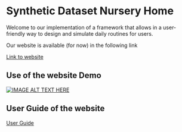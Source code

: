 # Synthetic Dataset Nursery Home

Welcome to our implementation of a framework that allows in a user-friendly way to design and simulate daily routines for users.

Our website is available (for now) in the following link

[Link to website](https://javiergavina.github.io/Synthetic-Activity-Dataset/)

## Use of the website Demo

[![IMAGE ALT TEXT HERE](https://img.youtube.com/vi/rur1-0Pibx0/0.jpg)](https://www.youtube.com/watch?v=rur1-0Pibx0)

## User Guide of the website

[User Guide](user-guide/User%20guide.pdf)
